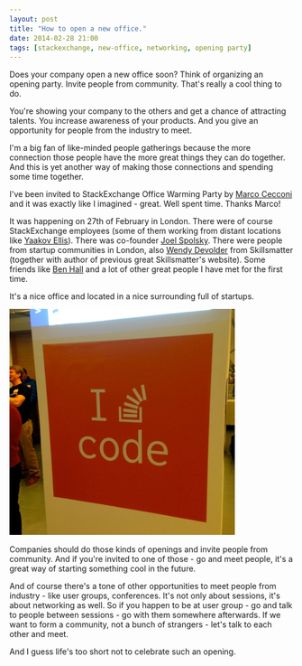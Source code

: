 ```yaml
---
layout: post
title: "How to open a new office."
date: 2014-02-28 21:00
tags: [stackexchange, new-office, networking, opening party]
---
```


Does your company open a new office soon?
Think of organizing an opening party. Invite people from community.
That's really a cool thing to do.

You're showing your company to the others and get a chance of attracting talents. You increase awareness of your products. And you give an opportunity for people from the industry to meet. 

I'm a big fan of like-minded people gatherings because the more connection those people have the more great things they can do together. And this is yet another way of making those connections and spending some time together.

I've been invited to StackExchange Office Warming Party by [Marco Cecconi](http://twitter.com/sklivvz) and it was exactly like I imagined - great. Well spent time. Thanks Marco!

It was happening on 27th of February in London.
There were of course StackExchange employees (some of them working from distant locations like [Yaakov Ellis](http://twitter.com/yaakov)). There was co-founder [Joel Spolsky](http://twitter.com/spolsky). There were people from startup communities in London, also [Wendy Devolder](http://twitter.com/wendydevolder) from Skillsmatter (together with author of previous great Skillsmatter's website). Some friends like [Ben Hall](http://twitter.com/ben_hall) and a lot of other great people I have met for the first time.

It's a nice office and located in a nice surrounding full of startups.

![I love code](/images/stack_exchange.jpg)

Companies should do those kinds of openings and invite people from community. And if you're invited to one of those - go and meet people, it's a great way of starting something cool in the future.

And of course there's a tone of other opportunities to meet people from industry - like user groups, conferences. It's not only about sessions, it's about networking as well. So if you happen to be at user group - go and talk to people between sessions - go with them somewhere afterwards. If we want to form a community, not a bunch of strangers - let's talk to each other and meet.  

And I guess life's too short not to celebrate such an opening.
